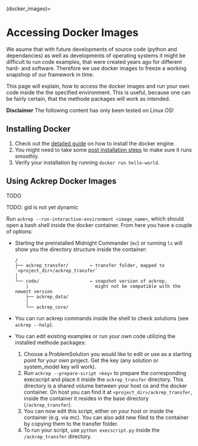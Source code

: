 (docker_images)=
# Accessing Docker Images
We asume that with future developments of source code (python and dependancies) as well as developments of operating systems it might be difficult to run code examples, that were created years ago for different hard- and software. Therefore we use docker images to freeze a working snapshop of our framework in time. 

This page will explain, how to access the docker images and run your own code inside the the specified environment. This is useful, because one can be fairly certain, that the methode packages will work as intended. 

**Disclaimer**
The following content has only been tested on Linux OS!

## Installing Docker
1. Check out the [detailed guide](https://docs.docker.com/engine/install/) on how to install the docker engine. 
1. You might need to take some [post installation steps](https://docs.docker.com/engine/install/linux-postinstall/) to make sure it runs smoothly.
1. Verify your installation by running `docker run hello-world`.

## Using Ackrep Docker Images
TODO
<!-- The docker images are available for download here -->
<!-- download image, -> put at right place, docker should see it -->

TODO: gid is not yet dynamic

Run `ackrep --run-interactive-environment <image_name>`, which should open a bash shell inside the docker container. From here you have a couple of options:
- Starting the preinstalled Midnight Commander (`mc`) or running `ls` will show you the directory structure inside the container:
    ```
    /
    ├── ackrep_transfer/        ← transfer folder, mapped to `<project_dir>/ackrep_transfer`
    │  
    └── code/                   ← snapshot version of ackrep,
        |                         might not be compatible with the newest version
        ├── ackrep_data/               
        │
        └── ackrep_core/                  
    ```

- You can run ackrep commands inside the shell to check solutions (see `ackrep --help`).
- You can edit existing examples or run your own code utilizing the installed methode packages:
    1. Choose a ProblemSolution you would like to edit or use as a starting point for your own project. Get the key (any solution or system_model key will work).
    1. Run `ackrep --prepare-script <key>` to prepare the corresponding execscript and place it inside the `ackrep_transfer` directory. This directory is a shared volume between your host os and the docker container. On host you can find it at `<project_dir>/ackrep_transfer`, inside the container it resides in the base directory (`/ackrep_transfer`).
    1. You can now edit this script, either on your host or inside the container (e.g. via mc). You can also add new filed to the container by copying them to the transfer folder.
    1. To run your script, use `python execscript.py` inside the `/ackrep_transfer` directory.

